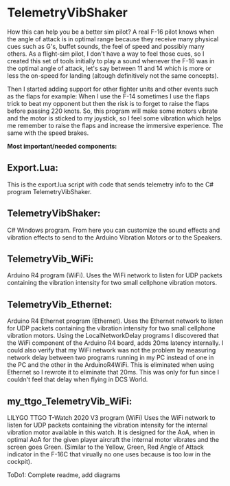 # TelemetryVibShaker

How this can help you be a better sim pilot?  A real F-16 pilot knows when the angle of attack is in optimal range because they receive many physical cues such as G's, buffet sounds, the feel of speed and possibly many others.  As a flight-sim pilot, I don't have a way to feel those cues, so I created this set of tools initially to play a sound whenever the F-16 was in the optimal angle of attack, let's say between 11 and 14 which is more or less the on-speed for landing (altough definitively not the same concepts).  

Then I started adding support for other fighter units and other events such as the flaps for example: When I use the F-14 sometimes I use the flaps trick to beat my opponent but then the risk is to forget to raise the flaps before passing 220 knots.  So, this program will make some motors vibrate and the motor is sticked to my joystick, so I feel some vibration which helps me remember to raise the flaps and increase the immersive experience.  The same with the speed brakes.

**Most important/needed components:**

## Export.Lua: 
This is the export.lua script with code that sends telemetry info to the C# program TelemetryVibShaker.

## TelemetryVibShaker:
C# Windows program.  From here you can customize the sound effects and vibration effects to send to the Arduino Vibration Motors or to the Speakers.

## TelemetryVib_WiFi:
Arduino R4 program (WiFi).  Uses the WiFi network to listen for UDP packets containing the vibration intensity for two small cellphone vibration motors.

## TelemetryVib_Ethernet:
Arduino R4 Ethernet program (Ethernet).  Uses the Ethernet network to listen for UDP packets containing the vibration intensity for two small cellphone vibration motors.  Using the LocalNetworkDelay programs I discovered that the WiFi component of the Arduino R4 board, adds 20ms latency internally.  I could also verify that my WiFi network was not the problem by measuring network delay between two programs running in my PC instead of one in the PC and the other in the ArduinoR4WiFi.  This is eliminated when using Ethernet so I rewrote it to eliminate that 20ms.  This was only for fun since I couldn't feel that delay when flying in DCS World.  

## my_ttgo_TelemetryVib_WiFi:
LILYGO TTGO T-Watch 2020 V3 program (WiFi) Uses the WiFi network to listen for UDP packets containing the vibration intensity for the internal vibration motor available in this watch.  It is designed for the AoA, when in optimal AoA for the given player aircraft the internal motor vibrates and the screen goes Green.  (Similar to the Yellow, Green, Red Angle of Attack indicator in the F-16C that virually no one uses because is too low in the cockpit).


ToDo1: Complete readme, add diagrams

